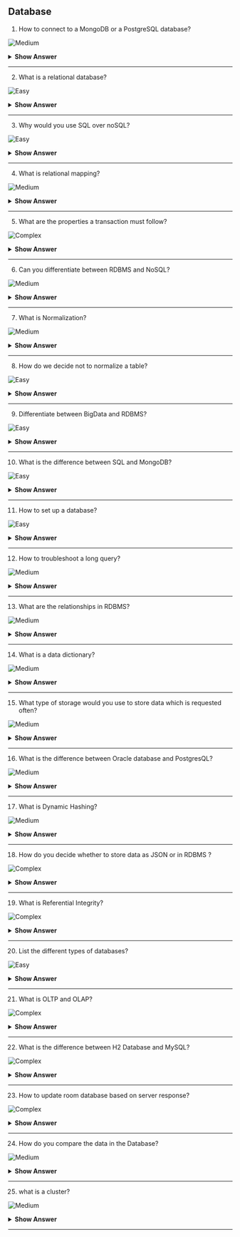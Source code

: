 ## Database


1. How to connect to a MongoDB or a PostgreSQL database?

![Medium](https://github.com/revaturelabs/interviewquestions/blob/dev/ComplexityTags/simple%20(2).svg)

<details><summary><b> Show Answer</b></summary>
<blockquote>

**Java**

*MongoDB*

To connect to a MongoDB database in Java, you can use the MongoDB Java driver. Here's an example of connecting to a MongoDB database using the driver:

```java

import com.mongodb.client.MongoClients;
import com.mongodb.client.MongoClient;
import com.mongodb.client.MongoDatabase;

// Connection URI
String connectionString = "mongodb://localhost:27017";

// Database name
String databaseName = "mydatabase";

// Create a MongoDB client
MongoClient mongoClient = MongoClients.create(connectionString);

// Get the database
MongoDatabase database = mongoClient.getDatabase(databaseName);
```

In this example, we create a MongoClient object using the `MongoClients.create()` method and the connectionString variable, which specifies the connection string. We then use this client to get the mydatabase database using the databaseName variable.

*PostgreSQL*

To connect to a PostgreSQL database in Java, you can use the JDBC driver. Here's an example of connecting to a PostgreSQL database using the driver:

```java

import java.sql.Connection;
import java.sql.DriverManager;
import java.sql.SQLException;

// Connection details
String databaseHost = "localhost";
String databasePort = "5432";
String databaseName = "mydatabase";
String databaseUser = "myuser";
String databasePassword = "mypassword";

// Connection string
String connectionString = String.format("jdbc:postgresql://%s:%s/%s", databaseHost, databasePort, databaseName);

// Connect to the database
Connection connection = null;
try {
    connection = DriverManager.getConnection(connectionString, databaseUser, databasePassword);
} catch (SQLException e) {
    e.printStackTrace();
} finally {
    if (connection != null) {
        try {
            connection.close();
        } catch (SQLException e) {
            e.printStackTrace();
        }
    }
}
```
In this example, we create a connection string using the `String.format()` method, which takes the database host, port, and name as parameters. We then use this connection string to create a connection using the `DriverManager.getConnection()` method, passing in the username and password as parameters. Note that you will need to download and add the PostgreSQL JDBC driver to your project to use this code.

**C#**

*MongoDB*

To connect to a MongoDB database in C#, you can use the official MongoDB .NET driver. Here's an example of connecting to a MongoDB database using this driver:

```csharp

using MongoDB.Driver;

// Connection string
string connectionString = "mongodb://localhost:27017";

// Database name
string databaseName = "mydatabase";

// Create a MongoDB client
var client = new MongoClient(connectionString);

// Get the database
var database = client.GetDatabase(databaseName);
```

In this example, we create a MongoClient object using the connection string, and then use this client to get the mydatabase database.

*PostgreSQL*

To connect to a PostgreSQL database in C#, you can use the Npgsql library. Here's an example of connecting to a PostgreSQL database using Npgsql:

```csharp

using Npgsql;

// Connection details
string host = "localhost";
string port = "5432";
string databaseName = "mydatabase";
string username = "myuser";
string password = "mypassword";

// Connection string
string connectionString = $"Host={host};Port={port};Database={databaseName};Username={username};Password={password}";

// Connect to the database
var connection = new NpgsqlConnection(connectionString);
connection.Open();
```

In this example, we create a connection string using the `NpgsqlConnection` class, which takes the database name, username, password, host, and port as parameters. We then use this connection to execute queries. Note that you will need to install the Npgsql library to use this code.

**Python**

*MongoDB*

To connect to a MongoDB database in Python, you can use the PyMongo library. Here's an example of connecting to a MongoDB database using PyMongo:

```python

from pymongo import MongoClient

# Connection string
uri = "mongodb://localhost:27017"

# Database name
database_name = "mydatabase"

# Create a MongoDB client
client = MongoClient(uri)

# Get the database
database = client[database_name]
```

In this example, we create a MongoClient object using the connection string, and then use this client to get the mydatabase database.

*PostgreSQL*

To connect to a PostgreSQL database in Python, you can use the Psycopg2 library. Here's an example of connecting to a PostgreSQL database using Psycopg2:

```python

import psycopg2

# Connection details
host = "localhost"
port = "5432"
database_name = "mydatabase"
username = "myuser"
password = "mypassword"

# Connection string
connection_string = f"host={host} port={port} dbname={database_name} user={username} password={password}"

# Connect to the database
connection = psycopg2.connect(connection_string)
```

In this example, we create a connection string using the Psycopg2 library, which takes the database name, username, password, host, and port as parameters. We then use this connection to execute queries. Note that you will need to install the Psycopg2 library to use this code.

</blockquote>

</details>

---

2. What is a relational database?

![Easy](https://github.com/revaturelabs/interviewquestions/blob/dev/ComplexityTags/simple%20(2).svg)

<details><summary><b> Show Answer</b></summary>
<blockquote>

A relational database is a type of database that stores and organizes data in a tabular form, with each row representing a unique record and each column representing a specific attribute of that record. In a relational database, data is organized into tables, which can be related to each other using common fields. The relationships between tables are defined by primary and foreign keys, which ensure that data is stored in a consistent and structured manner. Relational databases are widely used in business and enterprise applications, as well as in web and mobile applications.

</blockquote>

</details>

---

3. Why would you use SQL over noSQL?  

![Easy](https://github.com/revaturelabs/interviewquestions/blob/dev/ComplexityTags/simple%20(2).svg)

<details><summary><b> Show Answer</b></summary>
<blockquote>

The choice between SQL and NoSQL databases depends on the specific needs of the application. While SQL databases provide strong guarantees of data consistency and are ideal for applications that require complex queries and data analysis, NoSQL databases are highly flexible, scalable, and performant, making them ideal for applications that require high throughput and large data volumes.

</blockquote>

</details>

---

4.  What is relational mapping?

![Medium](https://github.com/revaturelabs/interviewquestions/blob/dev/ComplexityTags/simple%20(2).svg)

<details><summary><b> Show Answer</b></summary>
<blockquote>

Relational mapping, also known as object-relational mapping (ORM), is the process of mapping data from a relational database into an object-oriented programming language. By using an ORM framework, developers can define mappings between database tables and application objects, and the framework will automatically generate the necessary SQL queries to retrieve and persist data. This allows developers to work with data in an object-oriented manner, using familiar concepts such as classes, objects, and inheritance, while still leveraging the power and flexibility of relational databases.

</blockquote>

</details>

---


5. What are the properties a transaction must follow?
 
 ![Complex](https://github.com/revaturelabs/interviewquestions/blob/dev/ComplexityTags/simple%20(2).svg)

<details><summary> <b>Show Answer</b> </summary>
<blockquote>

Yes, ACID is an acronym that stands for Atomicity, Consistency, Isolation, and Durability. It is a set of properties that guarantee that database transactions are processed reliably. Here's what each of the properties means:

`Atomicity`: This property ensures that each transaction is treated as a single, indivisible unit of work. Either the entire transaction is processed or none of it is processed.

`Consistency`: This property ensures that the database remains in a consistent state after a transaction is processed. In other words, the database must transition from one valid state to another valid state.

`Isolation`: This property ensures that each transaction is executed in isolation from other transactions, as if it is the only transaction being processed. This prevents transactions from interfering with each other and causing data inconsistencies.

`Durability`: This property ensures that once a transaction is committed, its changes are permanent and will survive any subsequent system failures or crashes.

</blockquote>

</details>

---

6. Can you differentiate between RDBMS and NoSQL? 

![Medium](https://github.com/revaturelabs/interviewquestions/blob/dev/ComplexityTags/simple%20(2).svg)

<details><summary> <b>Show Answer</b> </summary>
<blockquote>


RDBMS and NoSQL are two different types of database management systems. Here's a brief overview of their differences:

*Data model*: RDBMS follows a relational data model, which means data is organized in tables with predefined relationships between them. NoSQL, on the other hand, follows a non-relational data model, which means data can be organized in a variety of ways, such as key-value pairs, document-based, or graph-based.

*Schema*: RDBMS has a rigid schema, which means the structure of the database is predefined and cannot be changed without altering the schema. NoSQL, on the other hand, has a flexible schema, which means the structure of the database can be changed without affecting the data.

*Scalability*: RDBMS is vertically scalable, which means it can handle more data by adding more resources to a single server. NoSQL, on the other hand, is horizontally scalable, which means it can handle more data by adding more servers to a distributed system.

*Transactions*: RDBMS supports ACID transactions, which ensures data consistency and reliability. NoSQL, on the other hand, does not necessarily support ACID transactions and may prioritize other features such as scalability or availability.

</blockquote>

</details>

---

7. What is Normalization?

![Medium](https://github.com/revaturelabs/interviewquestions/blob/dev/ComplexityTags/simple%20(2).svg)

<details><summary> <b>Show Answer</b> </summary>
<blockquote>

- Normalization refers to the process of organizing data in a database in such a way that it reduces redundancy and dependency among the data. This helps to improve data consistency and accuracy while reducing data anomalies and inconsistencies. 
- In other words, normalization ensures that data is structured in a way that minimizes redundancy and maximizes efficiency, making it easier to store, update, and retrieve information. 
- Normalization typically involves breaking down large tables into smaller ones and creating relationships between them, so that each piece of data is stored only once and related data is stored in separate tables.

</blockquote>

</details>

---

8. How do we decide not to normalize a table? 

![Easy](https://github.com/revaturelabs/interviewquestions/blob/dev/ComplexityTags/simple%20(2).svg)

<details><summary> <b>Show Answer</b> </summary>
<blockquote>

There are situations where normalization may not be the best approach for organizing data in a table. Here are some examples:

*When performance is a priority*: Normalization can sometimes result in complex joins and slower query performance. In cases where performance is a key requirement, denormalization can be used to store redundant data in a single table to improve query speed.

*When the data is small and simple*: If the data is relatively small and straightforward, it may not be necessary to normalize it. Normalization is most useful for complex and large datasets where reducing redundancy is important.

*When the data is temporary or temporary storage is needed*: In cases where the data is temporary or used for a short period of time, normalization may not be necessary. In these cases, it may be more convenient to store the data in a single table, without worrying about normalization.

*When the data is highly variable*: In some cases, the data may have highly variable structure or content, making normalization difficult. In such cases, it may be more appropriate to store the data in a less structured format, such as a NoSQL database.

</blockquote>

</details>

---

9.  Differentiate between BigData and RDBMS?

![Easy](https://github.com/revaturelabs/interviewquestions/blob/dev/ComplexityTags/simple%20(2).svg)

<details><summary> <b>Show Answer</b> </summary>
<blockquote>

Yes, there are some key differences between big data and RDBMS (Relational Database Management Systems):

*Data Structure*: RDBMS relies on a structured approach to data storage, where data is stored in tables with fixed columns and rows. Big data, on the other hand, can be both structured and unstructured and doesn't require a fixed schema. This allows for more flexible storage of data that can be processed and analyzed in various ways.

*Scalability*: RDBMS typically has limitations on scalability due to its structured approach to data storage. Big data, on the other hand, is designed to handle large volumes of data and can scale horizontally to accommodate growing data volumes.

*Processing*: RDBMS typically relies on SQL queries to process data, which can be limiting in terms of the types of analysis that can be performed. Big data, on the other hand, relies on distributed computing technologies such as Hadoop and Spark, which allow for parallel processing of data across multiple nodes, enabling more complex and sophisticated analysis.

*Data Variety*: RDBMS typically works well with structured data but struggles with unstructured data such as text, images, and videos. Big data, on the other hand, can handle both structured and unstructured data, making it suitable for a wide range of use cases.

</blockquote>

</details>

---

10. What is the difference between SQL and MongoDB?

![Easy](https://github.com/revaturelabs/interviewquestions/blob/dev/ComplexityTags/simple%20(2).svg)

<details><summary> <b>Show Answer</b> </summary>
<blockquote>

SQL and MongoDB are both database technologies, but they differ in several ways:

*Data Model*: SQL is a relational database management system (RDBMS), which means it stores data in tables with fixed columns and rows. MongoDB, on the other hand, is a NoSQL document database, which means it stores data in flexible, JSON-like documents.

*Query Language*: SQL uses a standardized query language called SQL (Structured Query Language) to retrieve data from tables. MongoDB uses its own query language, which is based on JSON and allows for more flexible querying of documents.

*Scalability*: SQL databases can scale vertically (by adding more CPU, memory, or storage to a single server) but have limitations in horizontal scalability (adding more servers to a cluster). MongoDB is designed to scale horizontally, which makes it easier to handle large amounts of data and high traffic loads.

*Data Consistency*: SQL databases are typically ACID compliant, which ensures data consistency and integrity. MongoDB, on the other hand, is designed for high availability and scalability, which means it may sacrifice some consistency in favor of availability and performance.

- SQL is a mature and reliable technology that is best suited for structured data storage and retrieval, while MongoDB is a more flexible and scalable technology that is ideal for handling unstructured data and high-traffic applications.

</blockquote>

</details>

---

11. How to set up a database?

![Easy](https://github.com/revaturelabs/interviewquestions/blob/dev/ComplexityTags/simple%20(2).svg)

<details><summary> <b>Show Answer</b> </summary>
<blockquote>

Setting up a database involves the following steps:

*Identify the purpose and scope of the database*: The first step is to identify the purpose of the database and the scope of the data that will be stored in it. This will help determine the requirements for the database, including its structure, security, and performance.

*Choose a database management system (DBMS)*: Once the requirements have been identified, the next step is to choose a DBMS that meets those requirements. Popular DBMS options include MySQL, PostgreSQL, Oracle, MongoDB, and SQL Server.

*Design the database schema*: The database schema is the blueprint for how data will be organized and stored in the database. This involves identifying the tables, fields, and relationships that will be used to represent the data.

*Define data types and constraints*: Each field in the database must have a defined data type, such as text, integer, or date. Constraints can also be defined to ensure data consistency and integrity, such as unique keys, foreign keys, and check constraints.

*Implement the database schema*: With the database schema defined, the next step is to create the database and tables, and define the fields and relationships.

*Populate the database with data*: Once the database has been set up, it can be populated with data. This can be done manually or by importing data from external sources.

*Test and optimize the database*: The final step is to test the database and optimize it for performance. This involves running queries and monitoring system resources to ensure that the database is running efficiently and meeting performance requirements. Indexes and other optimizations may also be added to improve query performance.

</blockquote>

</details>

---

12. How to troubleshoot a long query?

![Medium](https://github.com/revaturelabs/interviewquestions/blob/dev/ComplexityTags/simple%20(2).svg)

<details><summary> <b>Show Answer</b> </summary>
<blockquote>

To troubleshoot a long query in SQL, you can follow these steps:

- *Analyze the query execution plan*: Use the EXPLAIN command to generate the query execution plan and analyze it to identify performance bottlenecks, such as table scans or inefficient join operations.

- *Check for indexing issues*: Ensure that the query is using the appropriate indexes by using the INDEX command to see which indexes are being used, and consider creating new indexes if necessary.

- *Optimize the query*: Consider rewriting the query or using query hints to force the optimizer to use a specific execution plan that may be more efficient.

- *Evaluate server and database configuration*: Review the server hardware and software configuration, as well as the database configuration, to ensure that they are optimized for performance.

- *Monitor query performance*: Use SQL performance monitoring tools to identify slow-running queries and analyze their execution patterns, and monitor query performance over time to identify trends and proactively address potential performance issues.

- *Consider scaling out the database*: If the database is experiencing high traffic or has large data volumes, consider scaling out the database by adding more servers or using sharding to distribute data across multiple servers.

</blockquote>

</details>

---



13. What are the relationships in RDBMS?

![Medium](https://github.com/revaturelabs/interviewquestions/blob/dev/ComplexityTags/simple%20(2).svg)

<details><summary> <b>Show Answer</b> </summary>
<blockquote>

In a relational database management system (RDBMS), there are three main types of relationships between tables:

*One-to-one (1:1) relationship*: This relationship exists when each record in one table is associated with exactly one record in another table, and vice versa.

*One-to-many (1:N) relationship*: This relationship exists when each record in one table is associated with one or more records in another table, but each record in the second table is associated with only one record in the first table.

*Many-to-many (N:M) relationship*: This relationship exists when each record in one table is associated with one or more records in another table, and each record in the second table is associated with one or more records in the first table.

</blockquote>

</details>

---

14. What is a data dictionary?

![Medium](https://github.com/revaturelabs/interviewquestions/blob/dev/ComplexityTags/simple%20(2).svg)

<details><summary> <b>Show Answer</b> </summary>
<blockquote>

- A data dictionary is a centralized repository of information about the data in a database or information system. It provides a comprehensive description of each data element or attribute in the system, such as the data type, length, allowed values, default values, and relationships to other data elements.
- It is an essential tool for managing and understanding the data in a complex information system or database.

</blockquote>

</details>

---

15. What type of storage would you use to store data which is requested often?

![Medium](https://github.com/revaturelabs/interviewquestions/blob/dev/ComplexityTags/simple%20(2).svg)

<details><summary> <b>Show Answer</b> </summary>
<blockquote>

For data that is requested often, a high-performance storage solution should be used. This includes solid-state drives (SSDs) and in-memory databases.

- SSDs are a type of storage device that use flash memory to store data. They are faster than traditional hard disk drives (HDDs) because they have no moving parts, and they are better suited for handling random read and write operations. SSDs are often used as the primary storage device in servers and high-performance computing environments.

- In-memory databases, as the name suggests, store data in memory rather than on disk. This makes them much faster than traditional disk-based databases, which must read data from disk each time it is requested. In-memory databases are often used for applications that require fast data access, such as real-time analytics, high-speed transaction processing, and other time-sensitive applications.

</blockquote>

</details>

---

16. What is the difference between Oracle database and PostgresQL?

![Medium](https://github.com/revaturelabs/interviewquestions/blob/dev/ComplexityTags/simple%20(2).svg)

<details><summary> <b>Show Answer</b> </summary>
<blockquote>

Oracle and PostgreSQL are both popular relational database management systems, but there are several key differences between them:

- *Licensing*: Oracle is a commercial database that requires licensing fees, while PostgreSQL is an open-source database that is free to use.

- *Features*: Oracle has a wider range of features and capabilities, such as advanced security, high availability, and scalability options. PostgreSQL also has a rich set of features, but it may not be as comprehensive as Oracle in some areas.

- *Performance*: Oracle is known for its high performance and scalability, especially in large enterprise environments. PostgreSQL is also performant, but may not be as fast as Oracle in some scenarios.

- *Ease of use*: Oracle can be complex and challenging to set up and configure, requiring specialized skills and knowledge. PostgreSQL, on the other hand, is generally considered to be more user-friendly and easier to work with.

</blockquote>

</details>

---

17. What is Dynamic Hashing?

![Medium](https://github.com/revaturelabs/interviewquestions/blob/dev/ComplexityTags/simple%20(2).svg)

<details><summary> <b>Show Answer</b> </summary>
<blockquote>

Dynamic hashing is a technique used in database systems to manage hash tables with a flexible size that can be increased or decreased as needed to store and retrieve data efficiently. It handles collisions by splitting and rehashing the table or combining it with a neighbor, depending on the number of records stored in it. This approach is commonly used in applications that handle large amounts of data.

</blockquote>

</details>

---

18. How do you decide whether to store data as JSON or in RDBMS ?
 
![Complex](https://github.com/revaturelabs/interviewquestions/blob/dev/ComplexityTags/simple%20(2).svg)

<details><summary> <b>Show Answer</b> </summary>
<blockquote>

Deciding whether to store data as JSON or in a relational database management system (RDBMS) depends on several factors, such as the type of data, its complexity, and how it will be used. Here are some general guidelines:

- JSON is suitable for storing data with a flexible or dynamic structure, such as social media feeds or web analytics data, where the schema may evolve over time.

- RDBMS is more suitable for storing structured data with a fixed schema, such as financial transactions or customer data, where the data is organized into tables with well-defined columns and relationships.

- If the data requires complex queries or joins with other tables, an RDBMS may be a better choice.

- If the data will be accessed primarily through API calls or web services, using JSON may be more efficient as it can be easily serialized and deserialized.

Ultimately, the choice between JSON and RDBMS depends on the specific requirements of the application and the type of data being stored. It is also possible to use a hybrid approach, where data is stored both in JSON and RDBMS, depending on the type of data and how it will be used.

</blockquote>

</details>

---

19. What is Referential Integrity?

![Complex](https://github.com/revaturelabs/interviewquestions/blob/dev/ComplexityTags/simple%20(2).svg)


<details><summary> <b>Show Answer</b> </summary>
<blockquote>

Referential Integrity is a feature in RDBMS that ensures the consistency and accuracy of data relationships between tables. It enforces rules for how related data should be handled when changes are made to the data to maintain data integrity. This is typically done through the use of foreign keys, which refer to the primary key of another table.

</blockquote>

</details>

---

20. List the different types of databases?

![Easy](https://github.com/revaturelabs/interviewquestions/blob/dev/ComplexityTags/simple%20(2).svg)

<details><summary> <b>Show Answer</b> </summary>
<blockquote>

There are several types of databases, each designed to handle specific data storage and management needs. Here are some common types of databases:

- *Relational databases*: These databases use a structured format with well-defined tables, columns, and relationships between them. Examples include MySQL, Oracle, and Microsoft SQL Server.

- *NoSQL databases*: These databases use a non-structured format that allows for flexible data storage and retrieval, with no fixed schema. Examples include MongoDB, Cassandra, and Redis.

- *Object-oriented databases*: These databases store data in objects, which can include methods, attributes, and relationships with other objects. Examples include db4o and ObjectStore.

- *Graph databases*: These databases use a graph-based data model, where data is represented as nodes, edges, and properties. Examples include Neo4j and Amazon Neptune.

- *Time-series databases*: These databases are optimized for storing and querying large volumes of time-series data, such as stock prices or sensor readings. Examples include InfluxDB and TimescaleDB.

- *Spatial databases*: These databases are optimized for storing and querying spatial data, such as maps or geographic information. Examples include PostGIS and ArcGIS.

- *Cloud databases*: These databases are designed to run on cloud platforms and offer features such as scalability, high availability, and global access. Examples include Amazon Aurora, Google Cloud SQL, and Microsoft Azure SQL Database.

</blockquote>

</details>

---

21. What is OLTP and OLAP?

![Complex](https://github.com/revaturelabs/interviewquestions/blob/dev/ComplexityTags/simple%20(2).svg)

<details><summary> <b>Show Answer</b> </summary>
<blockquote>

OLTP and OLAP are two types of systems used for managing and analyzing data.

`OLTP (Online Transaction Processing)` is a database management system designed for managing real-time transaction processing. It is optimized for handling high volumes of simple, short, and quick transactions, such as those in banking, retail, or airline reservation systems. The focus of OLTP is on data processing speed, data consistency, and transactional integrity.

`OLAP (Online Analytical Processing)` is a database management system designed for complex data analysis and business intelligence reporting. It is optimized for querying and analyzing large datasets, typically using complex queries that aggregate data across multiple dimensions. The focus of OLAP is on data analysis, decision-making, and business insights.

</blockquote>

</details>

---

22. What is the difference between H2 Database and MySQL?

![Complex](https://github.com/revaturelabs/interviewquestions/blob/dev/ComplexityTags/simple%20(2).svg)

<details><summary> <b>Show Answer</b> </summary>
<blockquote>

H2 and MySQL are both relational database management systems, but differ in their licensing, performance, features, and scalability. H2 is open-source, faster for small to medium-sized databases, and has advanced features, while MySQL is owned by Oracle, better for large-scale databases, and more scalable. The choice depends on the specific needs of the application.

</blockquote>

</details>

---

23. How to update room database based on server response?

![Complex](https://github.com/revaturelabs/interviewquestions/blob/dev/ComplexityTags/simple%20(2).svg)

<details><summary> <b>Show Answer</b> </summary>
<blockquote>

This is the general approach to update a local room database to reflect a database from the server, you would typically follow these steps:

- Retrieve the updated data from the server in the form of JSON, XML, or other format.
- Parse the data to extract the relevant information and convert it into the appropriate data types.
- Compare the updated data with the existing data in the local database to identify any changes.
- Apply the changes to the local database by inserting, updating, or deleting records as needed.
- Update any associated data structures or views to reflect the changes in the database.
- Notify any relevant components of the application that the database has been updated.

</blockquote>

</details>

---

24. How do you compare the data in the Database?

![Medium](https://github.com/revaturelabs/interviewquestions/blob/dev/ComplexityTags/simple%20(2).svg)

<details><summary> <b>Show Answer</b> </summary>
<blockquote>

To compare data in a database, you need to execute queries to retrieve the data from each data set, store the results in temporary tables or data structures, compare the data using a suitable method, and analyze the results to identify any differences or discrepancies. The specific approach will depend on the database system and the nature of the data being compared.

</blockquote>

</details>

---

25. what is a cluster?

![Medium](https://github.com/revaturelabs/interviewquestions/blob/dev/ComplexityTags/simple%20(2).svg)

<details><summary> <b>Show Answer</b> </summary>
<blockquote>

A cluster is a group of servers or nodes that work together to provide higher performance, availability, and scalability than a single server could provide on its own. They can be used to improve the performance and reliability of database systems by distributing the workload across multiple servers and providing redundancy in case of server failure.

</blockquote>

</details>

---
